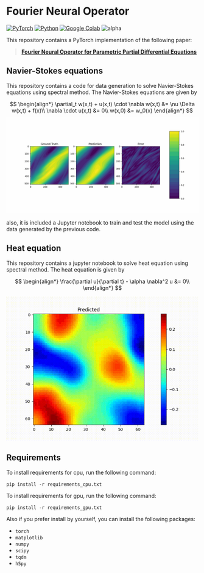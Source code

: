 # Fourier Neural Operator

[![PyTorch](https://img.shields.io/badge/PyTorch-2.1.0-red.svg)](https://pytorch.org/)
[![Python](https://img.shields.io/badge/Python-3.8.0-blue.svg)](https://www.python.org/)
[![Google Colab](https://img.shields.io/badge/Google%20Colab-Open%20In%20Colab-yellow.svg)](https://colab.research.google.com/drive/15ztLOeiNlLfpwnqhw-Q1btFOAwybXjfL?usp=sharing)
![alpha](https://img.shields.io/badge/alpha-0.1.0-orange.svg)

This repository contains a PyTorch implementation of the following paper:

> [**Fourier Neural Operator for Parametric Partial Differential Equations**](https://arxiv.org/abs/2010.08895)

## Navier-Stokes equations

This repository contains a code for data generation to solve Navier-Stokes equations using spectral method. The Navier-Stokes equations are given by

$$
\begin{align*}
\partial_t w(x,t) + u(x,t) \cdot \nabla w(x,t) &= \nu \Delta w(x,t) + f(x)\\
\nabla \cdot u(x,t) &= 0\\
w(x,0) &= w_0(x)
\end{align*}
$$
![Navier-Stokes prediction](</src/FNO_NavierStokes_super_resolution512_model64.gif>)

also, it is included a Jupyter notebook to train and test the model using the data generated by the previous code.


## Heat equation

This repository contains a jupyter notebook to solve heat equation using spectral method. The heat equation is given by

$$
\begin{align*}
\frac{\partial u}{\partial t} - \alpha \nabla^2 u &= 0\\
\end{align*}
$$

![Heat Equation prediction](</src/HeatEquation2D_FNO.gif>)


## Requirements

To install requirements for cpu, run the following command:

```setup
pip install -r requirements_cpu.txt
```

To install requirements for gpu, run the following command:

```setup
pip install -r requirements_gpu.txt
```

Also if you prefer install by yourself, you can install the following packages:

- `torch`
- `matplotlib`
- `numpy`
- `scipy`
- `tqdm`
- `h5py`